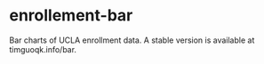 # enrollement-bar

Bar charts of UCLA enrollment data.
A stable version is available at timguoqk.info/bar.

